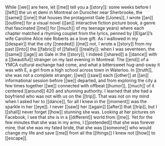 While [[we]] are here, let [[me]] tell you a [[story]]: some weeks before I [[left]] the un et demi in Montreal on Durocher near Sherbrooke, the [[same]] [[one]] that houses the protagonist Gale [[Jones]], I wrote [[an]] [[outline]] for a visual novel ([[an]] interactive fiction picture book, a genre that fascinated [[me]] for [[much]] of my teenage years) where each chapter matched a rhyming couplet from the lyrics, penned by [[Elgar]]’s wife Caroline Alice née Roberts as a love gift. As I wallowed in my [[despair]] that the city [[needed]] [[me]] not, I wrote a [[story]] from my past [[into]] the [[fabric]] of [[false]] [[reality]]: when I was seventeen, the [[same]] [[age]] as Gale in the [[story]], I indeed [[shared]] a [[dance]] with a [[beautiful]] stranger on my last evening in Montreal. The [[end]] of a YMCA cultural exchange had come, and what a bittersweet hug-and-sway it was with E, a girl from a high school across town in Waterloo. In [[truth]], she was not a complete stranger; [[we]] [[saw]] each [[other]] at [[an]] informational session before [[we]] departed, and from exploring the city a few times together [[we]] connected with offbeat [[humor]], [[much]] of it centered [[around]] 420 and shunning authority. I learned that she had a boyfriend who was not with us on the [[trip]]. That was not on my mind when I asked her to [[dance]], for all I knew in the [[moment]] was the sparkle in her [[eye]]. I never [[saw]] her [[again]] [[after]] that [[trip]], but I [[shall]] never forget [[how]] stunning she was. Looking at her pictures on Facebook, I see that she is in a [[different]] world from [[me]]. Yet for the few minutes that she was in my arms, I [[pretended]] that she was forever mine, that she was my fated bride, that she was [[someone]] who would change my life and save [[me]] from all the [[things]] I knew not [[how]] to [[escape]].  